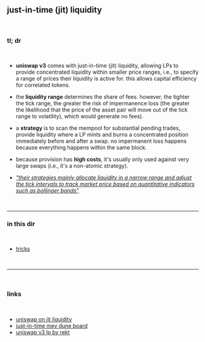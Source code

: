 ## just-in-time (jit) liquidity 

<br>

### tl; dr

<br>

* **uniswap v3** comes with just-in-time (jit) liquidity, allowing LPs to provide concentrated liquidity within smaller price ranges, i.e., to specify a range of prices their liquidity is active for. this allows capital efficiency for correlated tokens.

* the **liquidity range** determines the share of fees. however, the tighter the tick range, the greater the risk of impermanence loss (the greater the likelihood that the price of the asset pair will move out of the tick range to volatility), which would generate no fees).

* a **strategy** is to scan the mempool for substantial pending trades, provide liquidity where a LP mints and burns a concentrated position immediately before and after a swap. no impermanent loss happens because everything happens within the same block.

* because provision has **high costs**, it's usually only used against very large swaps (i.e., it's a non-atomic strategy).

* [*"their strategies mainly allocate liquidity in a narrow range and adjust the tick intervals to track market price based on quantitative indicators such as bollinger bands"*](https://mirror.xyz/0xc19565163aFdEe3783FC970E4Bd0275B11848d34/wr9JWZ_MIroWnXeze_tXG1R7nSsoTkp7IvqK5BsWYhA)


<br>

---

### in this dir

<br>

* [tricks](tricks.md)

<br>

----

<br>

### links

<br>

* [uniswap on jit liquidity](https://uniswap.org/blog/jit-liquidity)
* [just-in-time mev dune board](https://dune.com/ChainsightAnalytics/Uniswap-v3-Just-in-Time-(JIT)-Liquidity-MEV)
* [uniswap v3 lp by rekt](https://rekt.news/uniswap-v3-lp-rekt/)
